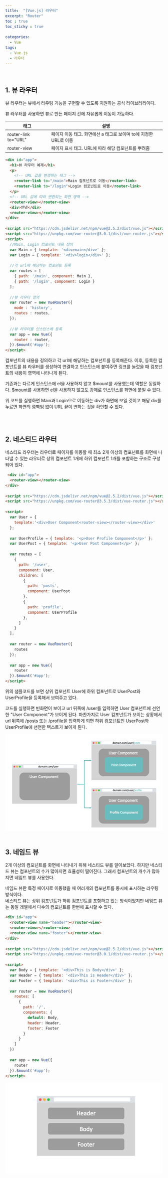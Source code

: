 ```yaml
---
title:  "[Vue.js] 라우터"
excerpt: "Router"
toc : true
toc_sticky : true

categories:
  - Vue
tags: 
  - Vue.js
  - 라우터
---
```



<br/>

## 1. 뷰 라우터

뷰 라우터는 뷰에서 라우팅 기능을 구현할 수 있도록 지원하는 공식 라이브러리이다.

뷰 라우터를 사용하면 뷰로 만든 페이지 간에 자유롭게 이동이 가능하다.


|태그|설명|
|---|----|
|router-link to="URL" |페이지 이동 태그. 화면에선 a 태그로 보이며 to에 지정한 URL로 이동|
|router-view |페이지 표시 태그. URL에 따라 해당 컴포넌트를 뿌려줌|


```html
<div id="app">
  <h1>뷰 라우터 예제</h1>
  <p>
    <!-- URL 값을 변경하는 태그 -->
    <router-link to="/main">Main 컴포넌트로 이동</router-link>
    <router-link to="/login">Login 컴포넌트로 이동</router-link>
  </p>
  <!-- URL 값에 따라 변환되는 화면 영역 -->
  <router-view></router-view>
  <div>안녕</div>
  <router-view></router-view>
</div>

<script src="https://cdn.jsdelivr.net/npm/vue@2.5.2/dist/vue.js"></script>
<script src="https://unpkg.com/vue-router@3.0.1/dist/vue-router.js"></script>
<script>
  //Main, Login 컴포넌트 내용 정의
  var Main = { template: '<div>main</div>' };
  var Login = { template: '<div>login</div>' };

  //각 url에 해당하는 컴포넌트 등록
  var routes = [
    { path: '/main', component: Main },
    { path: '/login', component: Login }
  ];

  //뷰 라우터 정의
  var router = new VueRouter({
    mode : 'history',
    routes : routes,
  });

  //뷰 라우터를 인스턴스에 등록
  var app = new Vue({
    router : router,
  }).$mount('#app');
</script>
```

컴포넌트의 내용을 정의하고 각 url에 해당하는 컴포넌트를 등록해준다. 이후, 등록한 컴포넌트를 뷰 라우터를 생성하여 연결하고 인스턴스에 붙여주면
링크를 눌렀을 때 컴포넌트의 내용이 <router-view>영역에 나타나게 된다.

기존과는 다르게 인스턴스에 el을 사용하지 않고 $mount를 사용했는데 역할은 동일하다. $mount를 사용하면 el을 사용하지 않고도 강제로 인스턴스를
화면에 붙일 수 있다.


위 코드를 실행하면 Main과 Login으로 이동하는 div가 화면에 보일 것이고 해당 div를 누르면 화면의 깜빡임 없이
URL 끝이 변하는 것을 확인할 수 있다.

<br/><br/>


## 2. 네스티드 라우터

네스티드 라우터는 라우터로 페이지를 이동할 때 최소 2개 이상의 컴포넌트를 화면에 나타낼 수 있는 라우터로 상위 컴포넌트 1개에 하위 컴포넌트 1개를 포함하는 구조로 구성되어 있다.

```html
 <div id="app">
  <router-view></router-view>
</div>

<script src="https://cdn.jsdelivr.net/npm/vue@2.5.2/dist/vue.js"></script>
<script src="https://unpkg.com/vue-router@3.5.3/dist/vue-router.js"></script>

<script>
  var User = {
    template:'<div>User Component<router-view></router-view></div>'
  };

  var UserProfile = { template: '<p>User Profile Component</p>' };
  var UserPost = { template: '<p>User Post Component</p>' };

  var routes = [
    {
      path: '/user',
      component: User,
      children: [
        {
          path: 'posts',
          component: UserPost
        },
        {
          path: 'profile',
          component: UserProfile
        },
      ]
    }
  ];

  var router = new VueRouter({
    routes
  });

  var app = new Vue({
    router
  }).$mount('#app');
</script>
```

위의 샘플코드를 보면 상위 컴포넌트 User에 하위 컴포넌트로 UserPost와 UserProfile을 등록해서 보여주고 있다.

코드를 실행하면 빈화면이 보이고 url 뒤쪽에 /user를 입력하면 User 컴포넌트에 선언한 "User Component"가 보이게 된다.
마찬가지로 User 컴포넌트가 보이는 상황에서 url 뒤쪽에 /posts 또는 /profile을 입력하게 되면 하위 컴포넌트인 UserPost와 
UserProfile에 선언한 텍스트가 보이게 된다.

<img src="/assets/images/nested_router.png"><br/><br/>



## 3. 네임드 뷰
2개 이상의 컴포넌트를 화면에 나타내기 위해 네스티드 뷰를 알아보았다. 하지만 네스티드 뷰는 컴포넌트의 수가 많아지면 효율성이 떨어진다.
그래서 컴포넌트의 개수가 많아지면 네임드 뷰를 사용한다.

네임드 뷰란 특정 페이지로 이동했을 때 여러개의 컴포넌트를 동시에 표시하는 라우팅 방식이다.<br/>
네스티드 뷰는 상위 컴포넌트가 하위 컴포넌트를 포함하고 있는 방식이었지만 네임드 뷰는 동일 레벨에서 다수의 컴포넌트를 한번에 표시할 수 있다.

```html
<div id="app">
  <router-view name="header"></router-view>
  <router-view></router-view>
  <router-view name="footer"></router-view>
</div>

<script src="https://cdn.jsdelivr.net/npm/vue@2.5.2/dist/vue.js"></script>
<script src="https://unpkg.com/vue-router@3.0.1/dist/vue-router.js"></script>

<script>
  var Body = { template: '<div>This is Body</div>' };
  var Header = { template: '<div>This is Header</div>' };
  var Footer = { template: '<div>This is Footer</div>' };

  var router = new VueRouter({
    routes: [
      {
        path: '/',
        components: {
          default: Body,
          header: Header,
          footer: Footer
        }
      }
    ]
  })

  var app = new Vue({
    router
  }).$mount('#app');
</script>
```


<img src="/assets/images/named_view.png"><br/><br/>

